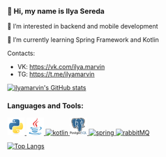 ### 👋 Hi, my name is Ilya Sereda
👀 I’m interested in backend and mobile development

🌱 I’m currently learning Spring Framework and Kotlin

Contacts:
- VK: https://vk.com/ilya.marvin
- TG: https://t.me/ilyamarvin
<!---
ilyamarvin/ilyamarvin is a ✨ special ✨ repository because its `README.md` (this file) appears on your GitHub profile.
You can click the Preview link to take a look at your changes.
--->

[![ilyamarvin's GitHub stats](https://github-readme-stats.vercel.app/api?username=ilyamarvin&show_icons=true&theme=midnight-purple&hide_border=true)](https://github.com/ilyamarvin)


<h3 align="left">Languages and Tools:</h3>
<p align="left">
  <a href="https://www.python.org" target="_blank" rel="noreferrer"> <img src="https://raw.githubusercontent.com/devicons/devicon/master/icons/python/python-original.svg" alt="python" width="40" height="40"/> </a> 
  <a href="https://www.java.com" target="_blank" rel="noreferrer"> <img src="https://raw.githubusercontent.com/devicons/devicon/master/icons/java/java-original.svg" alt="java" width="40" height="40"/> </a> 
  <a href="https://kotlinlang.org" target="_blank" rel="noreferrer"> <img src="https://www.vectorlogo.zone/logos/kotlinlang/kotlinlang-icon.svg" alt="kotlin" width="40" height="40"/> </a> 
  <a href="https://www.postgresql.org" target="_blank" rel="noreferrer"> <img src="https://raw.githubusercontent.com/devicons/devicon/master/icons/postgresql/postgresql-original-wordmark.svg" alt="postgresql" width="40" height="40"/> </a> 
  <a href="https://spring.io/" target="_blank" rel="noreferrer"> <img src="https://www.vectorlogo.zone/logos/springio/springio-icon.svg" alt="spring" width="40" height="40"/> </a> 
  <a href="https://www.rabbitmq.com" target="_blank" rel="noreferrer"> <img src="https://www.vectorlogo.zone/logos/rabbitmq/rabbitmq-icon.svg" alt="rabbitMQ" width="40" height="40"/> </a> 
</p>


[![Top Langs](https://github-readme-stats.vercel.app/api/top-langs/?username=ilyamarvin&layout=compact)](https://github.com/ilyamarvin)
